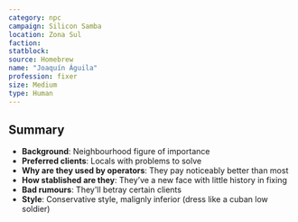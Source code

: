 ```yaml
---
category: npc
campaign: Silicon Samba
location: Zona Sul
faction: 
statblock: 
source: Homebrew
name: "Joaquín Águila"
profession: fixer
size: Medium
type: Human
---
```


## Summary

- **Background**: Neighbourhood figure of importance
- **Preferred clients**: Locals with problems to solve
- **Why are they used by operators**: They pay noticeably better than most
- **How stablished are they**: They’ve a new face with little history in fixing
- **Bad rumours**: They'll betray certain clients
- **Style**: Conservative style, malignly inferior (dress like a cuban low soldier)